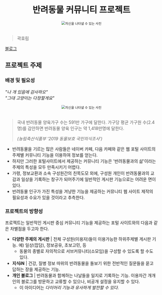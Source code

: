 <h1 align="center"> 반려동물 커뮤니티 프로젝트 </h1>


<div align="center">
<img src="https://images.unsplash.com/photo-1471500466955-85aecf33f71f?w=1000&auto=format&fit=crop&q=60&ixlib=rb-4.0.3&ixid=M3wxMjA3fDB8MHxzZWFyY2h8MTF8fCVFQyU4OCU5OCVFQiVCMCU5NXxlbnwwfHwwfHx8MA%3D%3D" alt="자신을 나타낼 수 있는 사진" style="zoom:76%;" align:"center" />
</div>
<br>

 > 곽효림

[블로그](https://khr2033.tistory.com)

## 프로젝트 주제
### 배경 및 필요성
*"나 개 있음에 감사하오"*<br>
*"그대 고양이는 다정할게요"*


<div align="center">
<img src="https://plus.unsplash.com/premium_photo-1661503280224-a86d7ad2a574?q=80&w=870&auto=format&fit=crop&ixlib=rb-4.0.3&ixid=M3wxMjA3fDB8MHxwaG90by1wYWdlfHx8fGVufDB8fHx8fA%3D%3D" alt="자신을 나타낼 수 있는 사진" style="zoom:76%;" align:"center" />
</div>
<br>


> 국내 반려동물 양육가구 수는 591만 가구에 달한다. 가구당 평균 가구원 수(2.4명)를 감안하면 반려동물 양육 인구는 약 1,418만명에 달한다.  
>
>_(농림축산식품부 ‘2019 동물보호 국민의식조사’)_

+ 반려동물을 기르는 많은 사람들은 네이버 카페, 다음 카페와 같은 웹 포털 사이트의 주제별 커뮤니티 기능을 이용하여
정보를 얻는다. 
+ 하지만 그러한 포털사이트에서 제공하는 커뮤니티 기능은 '반려동물과의 삶'이라는 주제의 특성을 모두 만족시키기 어렵다.
+ 가령, 정보교환과 소속 구성원간의 친목도모 외에, 구성원 개인이 반려동물과의 교감과 일상을 기록하는 창구가 되어주기에 일반적인 게시판 기능으로는 어려운 면이 있다.
+ 반려동물 인구가 가진 특성을 겨냥한 기능을 제공하는 커뮤니티 웹 사이트 제작의 필요성과 수요가 있을 것이라고 추측한다.


### 프로젝트의 방향성

프로젝트는 일반적인 게시판 중심 커뮤니티 기능을 제공하는 포털 사이트와의 다음과 같은 차별점을 두고자 한다.

+ **다양한 주제의 게시판** | 전체 구성원(이용자)들이 이용가능한 하위주제별 게시판 기능. 예) 일상(잡담), 정보공유, 초보고민, 등
    + 동물의 종별로 자의적으로 서브커뮤니티(소모임)을 구성할 수 있도록 할 수도 있다.
+ **지식iN** | 건강, 질병 정보 따위의 반려동물을 돌보기 위한 전반적인 질문들을 묻고 답하는 장을 제공하는 기능.
+ **개인 블로그** | 반려동물과 함께하는 나날들을 일지로 기록하는 기능. 이용자간 개개인의 블로그를 방문하고 교류할 수 있으나, 비공개 설정을 유지할 수 있다.
    + 이 아이디어는 _다이어리 기능과 유사하게 발전할 수 있다._


